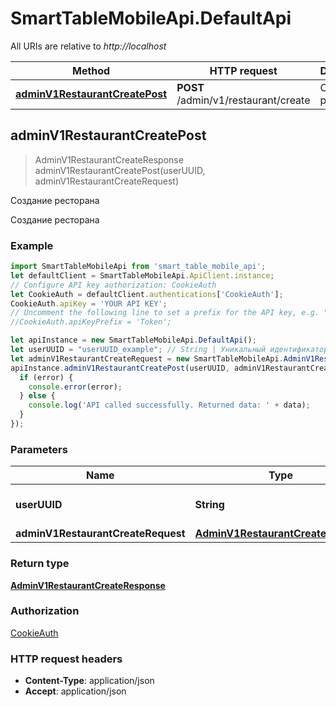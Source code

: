 # SmartTableMobileApi.DefaultApi

All URIs are relative to *http://localhost*

Method | HTTP request | Description
------------- | ------------- | -------------
[**adminV1RestaurantCreatePost**](DefaultApi.md#adminV1RestaurantCreatePost) | **POST** /admin/v1/restaurant/create | Создание ресторана



## adminV1RestaurantCreatePost

> AdminV1RestaurantCreateResponse adminV1RestaurantCreatePost(userUUID, adminV1RestaurantCreateRequest)

Создание ресторана

Создание ресторана

### Example

```javascript
import SmartTableMobileApi from 'smart_table_mobile_api';
let defaultClient = SmartTableMobileApi.ApiClient.instance;
// Configure API key authorization: CookieAuth
let CookieAuth = defaultClient.authentications['CookieAuth'];
CookieAuth.apiKey = 'YOUR API KEY';
// Uncomment the following line to set a prefix for the API key, e.g. "Token" (defaults to null)
//CookieAuth.apiKeyPrefix = 'Token';

let apiInstance = new SmartTableMobileApi.DefaultApi();
let userUUID = "userUUID_example"; // String | Уникальный идентификатор пользователя
let adminV1RestaurantCreateRequest = new SmartTableMobileApi.AdminV1RestaurantCreateRequest(); // AdminV1RestaurantCreateRequest | 
apiInstance.adminV1RestaurantCreatePost(userUUID, adminV1RestaurantCreateRequest, (error, data, response) => {
  if (error) {
    console.error(error);
  } else {
    console.log('API called successfully. Returned data: ' + data);
  }
});
```

### Parameters


Name | Type | Description  | Notes
------------- | ------------- | ------------- | -------------
 **userUUID** | **String**| Уникальный идентификатор пользователя | 
 **adminV1RestaurantCreateRequest** | [**AdminV1RestaurantCreateRequest**](AdminV1RestaurantCreateRequest.md)|  | 

### Return type

[**AdminV1RestaurantCreateResponse**](AdminV1RestaurantCreateResponse.md)

### Authorization

[CookieAuth](../README.md#CookieAuth)

### HTTP request headers

- **Content-Type**: application/json
- **Accept**: application/json

